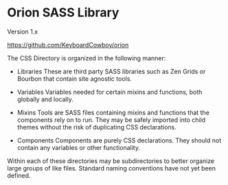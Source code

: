 # Orion SASS Library
Version 1.x

https://github.com/KeyboardCowboy/orion

The CSS Directory is organized in the following manner:

- Libraries
  These are third party SASS libraries such as Zen Grids or Bourbon that contain
  site agnostic tools.

- Variables
  Variables needed for certain mixins and functions, both globally and locally.

- Mixins
  Tools are SASS files containing mixins and functions that the
  components rely on to run.  They may be safely imported into child themes
  without the risk of duplicating CSS declarations.

- Components
  Components are purely CSS declarations.  They should not contain any variables
  or other functionality.

Within each of these directories may be subdirectories to better organize large
groups of like files.  Standard naming conventions have not yet been defined.
